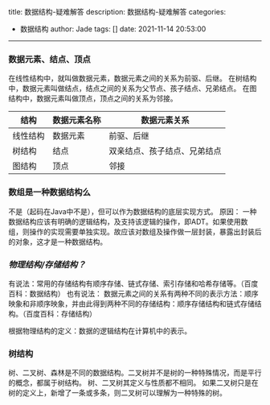title: 数据结构-疑难解答
description: 数据结构-疑难解答
categories:
  - 数据结构
author: Jade
tags: []
date: 2021-11-14 20:53:00
---
### 数据元素、结点、顶点

在线性结构中，就叫做数据元素，数据元素之间的关系为前驱、后继。
在树结构中，数据元素叫做结点，结点之间的关系为父节点、孩子结点、兄弟结点。
在图结构中，数据元素叫做顶点，顶点之间的关系为邻接。

|结构|数据元素名称|数据元素关系|
|-|-|-|
|线性结构|数据元素|前驱、后继|
|树结构|结点|双亲结点、孩子结点、兄弟结点|
|图结构|顶点|邻接|

### 数组是一种数据结构么

不是（起码在Java中不是），但可以作为数据结构的底层实现方式。
原因： 一种数据结构应该有明确的逻辑结构，及支持该逻辑的操作，即ADT。如果使用数组，则操作的实现需要单独实现。故应该对数组及操作做一层封装，暴露出封装后的对象，这才是一种数据结构。

### *物理结构/存储结构？*

有说法：常用的存储结构有顺序存储、链式存储、索引存储和哈希存储等。（百度百科：数据结构）
也有说法： 数据元素之间的关系有两种不同的表示方法：顺序映象和非顺序映象，并由此得到两种不同的存储结构：顺序存储结构和链式存储结构。（百度百科：存储结构）

根据物理结构的定义：数据的逻辑结构在计算机中的表示。

### 树结构

树、二叉树、森林是不同的数据结构。二叉树并不是树的一种特殊情况，而是平行的概念，都属于树结构。
树、二叉树其定义与性质都不相同。
如果二叉树只是在树的定义上，新增了一条或多条，则二叉树可以理解为一种特殊的树。